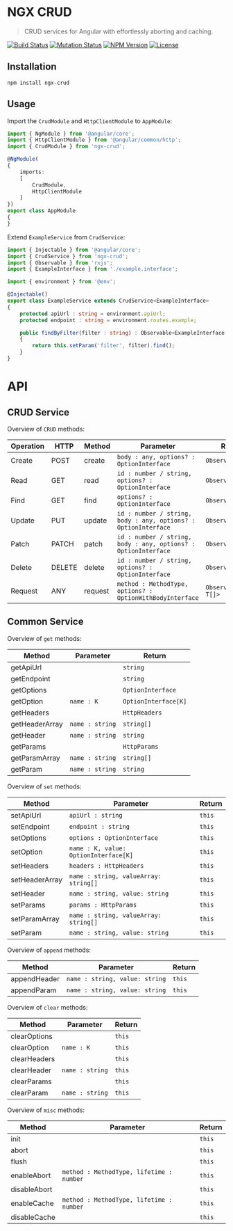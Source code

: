NGX CRUD
========

> CRUD services for Angular with effortlessly aborting and caching.

[![Build Status](https://img.shields.io/travis/redaxmedia/ngx-crud.svg)](https://travis-ci.org/redaxmedia/ngx-crud)
[![Mutation Status](https://badge.stryker-mutator.io/github.com/redaxmedia/ngx-crud/master)](https://github.com/redaxmedia/ngx-crud)
[![NPM Version](https://img.shields.io/npm/v/ngx-crud.svg)](https://npmjs.com/package/ngx-crud)
[![License](https://img.shields.io/npm/l/ngx-crud.svg)](https://npmjs.com/package/ngx-crud)


Installation
------------

```
npm install ngx-crud
```


Usage
-----

Import the `CrudModule` and `HttpClientModule` to `AppModule`:

```typescript
import { NgModule } from '@angular/core';
import { HttpClientModule } from '@angular/common/http';
import { CrudModule } from 'ngx-crud';

@NgModule(
{
	imports:
	[
		CrudModule,
		HttpClientModule
	]
})
export class AppModule
{
}
```

Extend `ExampleService` from `CrudService`:

```typescript
import { Injectable } from '@angular/core';
import { CrudService } from 'ngx-crud';
import { Observable } from 'rxjs';
import { ExampleInterface } from './example.interface';

import { environment } from '@env';

@Injectable()
export class ExampleService extends CrudService<ExampleInterface>
{
	protected apiUrl : string = environment.apiUrl;
	protected endpoint : string = environment.routes.example;

	public findByFilter(filter : string) : Observable<ExampleInterface[]>
	{
		return this.setParam('filter', filter).find();
	}
}
```


API
===


CRUD Service
------------

Overview of `CRUD` methods:

| Operation | HTTP   | Method  | Parameter                                                      | Return                |
|-----------|--------|---------|----------------------------------------------------------------|-----------------------|
| Create    | POST   | create  | `body : any, options? : OptionInterface`                       | `Observable<T>`       |
| Read      | GET    | read    | `id : number / string, options? : OptionInterface`             | `Observable<T>`       |
| Find      | GET    | find    | `options? : OptionInterface`                                   | `Observable<T[]>`     |
| Update    | PUT    | update  | `id : number / string, body : any, options? : OptionInterface` | `Observable<T>`       |
| Patch     | PATCH  | patch   | `id : number / string, body : any, options? : OptionInterface` | `Observable<T>`       |
| Delete    | DELETE | delete  | `id : number / string, options? : OptionInterface`             | `Observable<T>`       |
| Request   | ANY    | request | `method : MethodType, options? : OptionWithBodyInterface`      | `Observable<T / T[]>` |


Common Service
--------------

Overview of `get` methods:

| Method         | Parameter       | Return               |
|----------------|-----------------|----------------------|
| getApiUrl      |                 | `string`             |
| getEndpoint    |                 | `string`             |
| getOptions     |                 | `OptionInterface`    |
| getOption      | `name : K`      | `OptionInterface[K]` |
| getHeaders     |                 | `HttpHeaders`        |
| getHeaderArray | `name : string` | `string[]`           |
| getHeader      | `name : string` | `string`             |
| getParams      |                 | `HttpParams`         |
| getParamArray  | `name : string` | `string[]`           |
| getParam       | `name : string` | `string`             |

Overview of `set` methods:

| Method         | Parameter                             | Return |
|----------------|---------------------------------------|--------|
| setApiUrl      | `apiUrl : string`                     | `this` |
| setEndpoint    | `endpoint : string`                   | `this` |
| setOptions     | `options : OptionInterface`           | `this` |
| setOption      | `name : K, value: OptionInterface[K]` | `this` |
| setHeaders     | `headers : HttpHeaders`               | `this` |
| setHeaderArray | `name : string, valueArray: string[]` | `this` |
| setHeader      | `name : string, value: string`        | `this` |
| setParams      | `params : HttpParams`                 | `this` |
| setParamArray  | `name : string, valueArray: string[]` | `this` |
| setParam       | `name : string, value: string`        | `this` |

Overview of `append` methods:

| Method       | Parameter                      | Return |
|--------------|--------------------------------|--------|
| appendHeader | `name : string, value: string` | `this` |
| appendParam  | `name : string, value: string` | `this` |

Overview of `clear` methods:

| Method       | Parameter       | Return |
|--------------|-----------------|--------|
| clearOptions |                 | `this` |
| clearOption  | `name : K`      | `this` |
| clearHeaders |                 | `this` |
| clearHeader  | `name : string` | `this` |
| clearParams  |                 | `this` |
| clearParam   | `name : string` | `this` |

Overview of `misc` methods:

| Method       | Parameter                                | Return |
|--------------|------------------------------------------|--------|
| init         |                                          | `this` |
| abort        |                                          | `this` |
| flush        |                                          | `this` |
| enableAbort  | `method : MethodType, lifetime : number` | `this` |
| disableAbort |                                          | `this` |
| enableCache  | `method : MethodType, lifetime : number` | `this` |
| disableCache |                                          | `this` |

